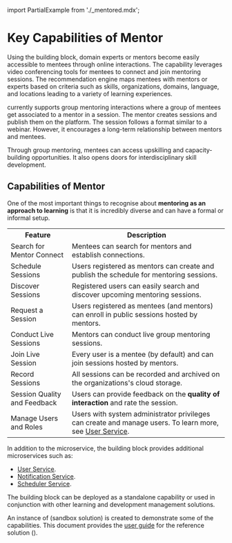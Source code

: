 import PartialExample from './_mentored.mdx';

# Key Capabilities of Mentor

Using the <PartialExample mentored /> building block, domain experts or mentors become easily accessible to mentees through online interactions. The capability leverages video conferencing tools for mentees to connect and join mentoring sessions. The recommendation engine maps mentees with mentors or experts based on criteria such as skills, organizations, domains, language, and locations leading to a variety of learning experiences.

>

<PartialExample mentored /> currently supports group mentoring interactions where a group of mentees get associated to a mentor in a session. The mentor creates sessions and publish them on the platform. The session follows a format similar to a webinar. However, it encourages a long-term relationship between mentors and mentees.

>

Through group mentoring, mentees can access upskilling and capacity-building opportunities. It also opens doors for interdisciplinary skill development. 

## Capabilities of Mentor

One of the most important things to recognise about **mentoring as an approach to learning** is that it is incredibly diverse and can have a formal or informal setup. 

<table>
<tr>
<th>Feature</th>
<th>Description</th>
</tr>
<tr>
<td>Search for Mentor Connect</td>
<td>Mentees can search for mentors and establish connections.</td>
</tr>
<tr>
<td>Schedule Sessions</td>
<td>Users registered as mentors can create and publish the schedule for mentoring sessions.</td>
</tr>
<tr>
<td>Discover Sessions</td>
<td>Registered users can easily search and discover upcoming mentoring sessions.</td>
</tr>
<tr>
<td>Request a Session</td>
<td>Users registered as mentees (and mentors) can enroll in public sessions hosted by mentors.</td>
</tr>
<tr>
<td>Conduct Live Sessions</td>
<td>Mentors can conduct live group mentoring sessions.</td>
</tr>
<tr>
<td>Join Live Session</td>
<td>Every user is a mentee (by default) and can join sessions hosted by mentors.</td>
</tr>
<tr>
<td>Record Sessions</td>
<td>All sessions can be recorded and archived on the organizations's cloud storage.</td>
</tr>
<tr>
<td>Session Quality and Feedback</td>
<td>Users can provide feedback on the <b>quality of interaction</b> and rate the session.</td>
</tr>
<tr>
<td>Manage Users and Roles</td>
<td>Users with system administrator privileges can create and manage users. To learn more, see <a href="/userservice/settingup-userservice" target="_self">User Service</a>.</td>
</tr>
</table>

In addition to the <PartialExample mentored /> microservice, the building block provides additional microservices such as:

* <a href="/userservice/settingup-userservice" target="_self">User Service</a>.
* <a href="/notificationservice/settingup-notificationservice" target="_self">Notification Service</a>.
* <a href="/schedulerservice/settingup-schedulerservice" target="_self">Scheduler Service</a>.

The <PartialExample mentored /> building block can be deployed as a standalone capability or used in conjunction with other learning and development management solutions. 

An instance of <PartialExample mentored /> (sandbox solution) is created to demonstrate some of the capabilities. This document provides the <a href="using-the-application">user guide</a> for the reference solution (<PartialExample mentored />).




